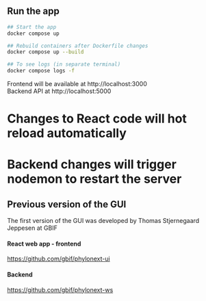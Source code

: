 
## Run the app

```bash
## Start the app
docker compose up

## Rebuild containers after Dockerfile changes
docker compose up --build

## To see logs (in separate terminal)
docker compose logs -f
```

Frontend will be available at http://localhost:3000  
Backend API at                http://localhost:5000  


# Changes to React code will hot reload automatically
# Backend changes will trigger nodemon to restart the server


## Previous version of the GUI

The first version of the GUI was developed by Thomas Stjernegaard Jeppesen at GBIF

#### React web app - frontend
https://github.com/gbif/phylonext-ui

#### Backend
https://github.com/gbif/phylonext-ws


